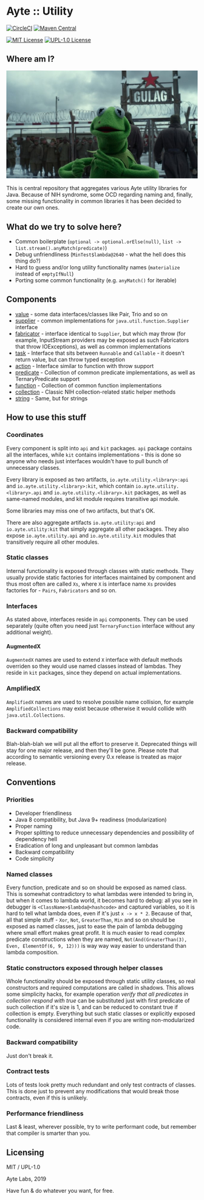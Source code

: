 # Ayte :: Utility

[![CircleCI](https://img.shields.io/circleci/project/github/ayte-io/java-utility.svg?style=flat-square)](https://circleci.com/gh/ayte-io/java-utility)
[![Maven Central](https://img.shields.io/maven-central/v/io.ayte.utility/parent.svg?style=flat-square)](https://mvnrepository.com/artifact/io.ayte.utility)

[![MIT License](https://img.shields.io/badge/license-MIT-brightgreen.svg?style=flat-square)](LICENSE-MIT)
[![UPL-1.0 License](https://img.shields.io/badge/license-UPL&dash;1.0-brightgreen.svg?style=flat-square)](LICENSE-UPL-1.0)

## Where am I?

![](resources/kermit.jpg)

This is central repository that aggregates various Ayte utility 
libraries for Java. Because of NIH syndrome, some OCD regarding naming
and, finally, some missing functionality in common libraries it has been
decided to create our own ones.

## What do we try to solve here?

- Common boilerplate (`optional -> optional.orElse(null)`, 
`list -> list.stream().anyMatch(predicate)`)
- Debug unfriendliness (`MinTest$lambda@2640` - what the hell does this 
thing do?)
- Hard to guess and/or long utility functionality names (`materialize` 
instead of `emptyIfNull`)
- Porting some common functionality (e.g. `anyMatch()` for iterable)

## Components

- [value][] - some data interfaces/classes like Pair, Trio and so on
- [supplier][] - common implementations for 
`java.util.function.Supplier` interface
- [fabricator][] - interface identical to `Supplier`, but which may 
throw (for example, InputStream providers may be exposed as such 
Fabricators that throw IOExceptions), as well as common implementations
- [task][] - Interface that sits between `Runnable` and `Callable` - it
doesn't return value, but can throw typed exception
- [action][] - Interface similar to function with throw support
- [predicate][] - Collection of common predicate implementations, as
well as TernaryPredicate support
- [function][] - Collection of common function implementations
- [collection][] - Classic NIH collection-related static helper methods
- [string][] - Same, but for strings

## How to use this stuff

### Coordinates

Every component is split into `api` and `kit` packages. `api` package 
contains all the interfaces, while `kit` contains implementations - this 
is done so anyone who needs just interfaces wouldn't have to pull bunch 
of unnecessary classes.

Every library is exposed as two artifacts, 
`io.ayte.utility.<library>:api` and `io.ayte.utility.<library>:kit`, 
which contain `io.ayte.utility.<library>.api` and
`io.ayte.utility.<library>.kit` packages, as well as same-named modules,
and kit module requires transitive api module.

Some libraries may miss one of two artifacts, but that's OK.

There are also aggregate artifacts `io.ayte.utility:api` and 
`io.ayte.utility:kit` that simply aggregate all other packages. They 
also expose `io.ayte.utility.api` and `io.ayte.utility.kit` modules that
transitively require all other modules.

### Static classes

Internal functionality is exposed through classes with static methods.
They usually provide static factories for interfaces maintained by
component and thus most often are called `Xs`, where `X` is interface
name `Xs` provides factories for - `Pairs`, `Fabricators` and so on. 

### Interfaces

As stated above, interfaces reside in `api` components. They can be used 
separately (quite often you need just `TernaryFunction` interface 
without any additional weight).

#### AugmentedX

`AugmentedX` names are used to extend `X` interface with default 
methods overriden so they would use named classes instead of lambdas.
They reside in `kit` packages, since they depend on actual 
implementations.

### AmplifiedX

`AmplifiedX` names are used to resolve possible name collision, for 
example `AmplifiedCollections` may exist because otherwise it would 
collide with `java.util.Collections`.

### Backward compatibility

Blah-blah-blah we will put all the effort to preserve it. Deprecated
things will stay for one major release, and then they'll be gone. Please
note that according to semantic versioning every 0.x release is 
treated as major release.

## Conventions

### Priorities

- Developer friendliness
- Java 8 compatibility, but Java 9+ readiness (modularization)
- Proper naming
- Proper splitting to reduce unnecessary dependencies and possibility of 
dependency hell
- Eradication of long and unpleasant but common lambdas
- Backward compatibility
- Code simplicity

### Named classes

Every function, predicate and so on should be exposed as named class.
This is somewhat contradictory to what lambdas were intended to bring 
in, but when it comes to lambda world, it becomes hard to debug: all you
see in debugger is `<ClassName>$lambda@<hashcode>` and captured 
variables, so it is hard to tell what lambda does, even if it's just
`x -> x * 2`. Because of that, all that simple stuff - `Xor`, `Not`,
`GreaterThan`, `Min` and so on should be exposed as named classes, just
to ease the pain of lambda debugging where small effort makes great 
profit. It is much easier to read complex predicate constructions when
they are named, `Not(And(GreaterThan(3), Even, ElementOf(6, 9, 12)))` is
way way way easier to understand than lambda composition.

### Static constructors exposed through helper classes

Whole functionality should be exposed through static utility classes, so
real constructors and required computations are called in shadows. This
allows some simplicity hacks, for example operation *verify that all 
predicates in collection respond with true* can be substituted just with 
first predicate of such collection if it's size is 1, and can be reduced
to constant true if collection is empty. Everything but such static 
classes or explicitly exposed functionality is considered internal even
if you are writing non-modularized code.

### Backward compatibility

Just don't break it.

### Contract tests

Lots of tests look pretty much redundant and only test contracts of
classes. This is done just to prevent any modifications that would 
break those contracts, even if this is unlikely.

### Performance friendliness

Last & least, wherever possible, try to write performant code, but 
remember that compiler is smarter than you.

## Licensing

MIT / UPL-1.0

Ayte Labs, 2019

Have fun & do whatever you want, for free.

  [value]: https://github.com/ayte-io/java-utility-value
  [supplier]: https://github.com/ayte-io/java-utility-supplier
  [fabricator]: https://github.com/ayte-io/java-utility-fabricator
  [task]: https://github.com/ayte-io/java-utility-task
  [action]: https://github.com/ayte-io/java-utility-action
  [predicate]: https://github.com/ayte-io/java-utility-predicate
  [function]: https://github.com/ayte-io/java-utility-function
  [collection]: https://github.com/ayte-io/java-utility-collection
  [string]: https://github.com/ayte-io/java-utility-string
